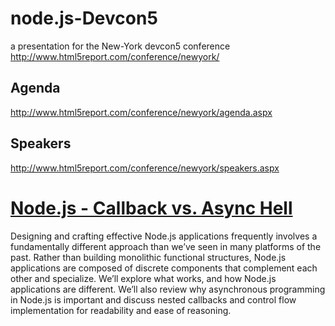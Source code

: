 # node.js-Devcon5
a presentation for the New-York devcon5 conference
http://www.html5report.com/conference/newyork/

## Agenda
http://www.html5report.com/conference/newyork/agenda.aspx

## Speakers
http://www.html5report.com/conference/newyork/speakers.aspx


# [Node.js - Callback vs. Async Hell](http://www.html5report.com/conference/newyork/agenda.aspx?t=#CS-03)

Designing and crafting effective Node.js applications frequently involves a fundamentally different approach than we’ve seen in many platforms of the past. Rather than building monolithic functional structures, Node.js applications are composed of discrete components that complement each other and specialize. We’ll explore what works, and how Node.js applications are different. We’ll also review why asynchronous programming in Node.js is important and discuss nested callbacks and control flow implementation for readability and ease of reasoning.
